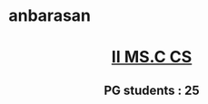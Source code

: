 # anbarasan
<html>
<head>
<title>Msc</title>
<h1><u><center>II MS.C CS</center></u></h1>
<h2><center>PG students  :  25</center></h2>
</head>
</html>
